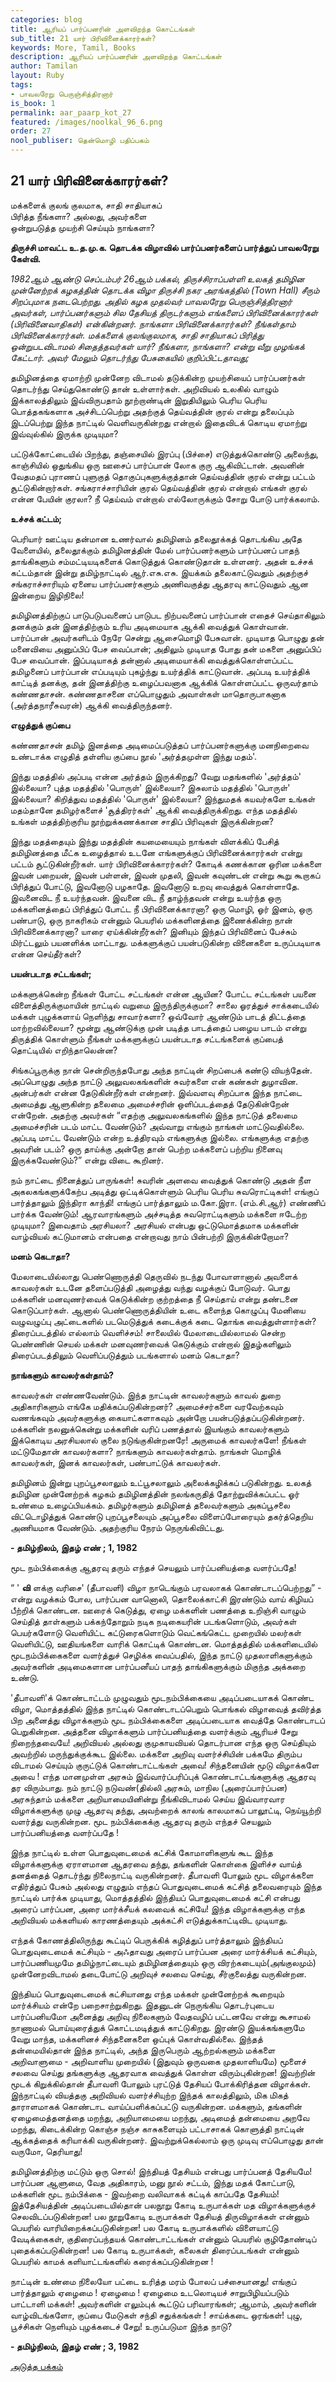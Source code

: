 ```yaml
---
categories: blog
title: ஆரியப் பார்ப்பனரின் அளவிறந்த கொட்டங்கள்
sub_title: 21 ﻿யார் பிரிவினைக்காரர்கள்?
keywords: More, Tamil, Books
description: ஆரியப் பார்ப்பனரின் அளவிறந்த கொட்டங்கள்
author: Tamilan
layout: Ruby
tags:
- பாவலரேறு பெருஞ்சித்திரனார் 
is_book: 1
permalink: aar_paarp_kot_27
featured: /images/noolkal_96_6.png
order: 27
nool_publiser: தென்மொழி பதிப்பகம்
---
```



## 21 ﻿யார் பிரிவினைக்காரர்கள்?

மக்களைக் குலங் குலமாக, சாதி சாதியாகப்  
பிரித்த நீங்களா? அல்லது, அவர்களை  
ஒன்றுபடுத்த முயற்சி செய்யும் நாங்களா?

**திருச்சி மாவட்ட உ.த.மு.க. தொடக்க விழாவில் பார்ப்பனர்களைப் பார்த்துப் பாவலரேறு கேள்வி.**

_1982ஆம் ஆண்டு செப்டம்பர் 26ஆம் பக்கல், திருச்சிராப்பள்ளி உலகத் தமிழின முன்னேற்றக் கழகத்தின் தொடக்க விழா திருச்சி நகர அரங்கத்தில் (Town Hall) சீரும் சிறப்புமாக நடைபெற்றது. அதில் கழக முதல்வர் பாவலரேறு பெருஞ்சித்திரனார் அவர்கள், பார்ப்பனர்களும் சில தேசியத் திருடர்களும் எங்களைப் பிரிவினைக்காரர்கள் (பிரிவினைவாதிகள்) என்கின்றனர். நாங்களா பிரிவினைக்காரர்கள்? நீங்கள்தாம் பிரிவினைக்காரர்கள். மக்களைக் குலங்குலமாக, சாதி சாதியாகப் பிரித்து ஒன்றுபடவிடாமல் சிதைத்தவர்கள் யார்? நீங்களா, நாங்களா? என்று வீறு முழங்கக் கேட்டார். அவர் மேலும் தொடர்ந்து பேசுகையில் குறிப்பிட்டதாவது;_

தமிழினத்தை ஏமாற்றி முன்னேற விடாமல் தடுக்கின்ற முயற்சியைப் பார்ப்பனர்கள் தொடர்ந்து செய்துகொண்டு தான் உள்ளார்கள். அறிவியல் உலகில் வாழும் இக்காலத்திலும் இவ்விருபதாம் நூற்றாண்டின் இறுதியிலும் பெரிய பெரிய பொத்தகங்களாக அச்சிடப்பெற்று அதற்குத் தெய்வத்தின் குரல் என்று தலைப்பும் இடப்பெற்று இந்த நாட்டில் வெளிவருகின்றது என்றால் இதைவிடக் கொடிய ஏமாற்று இவ்வுல்கில் இருக்க முடியுமா?

பட்டுக்கோட்டையில் பிறந்து, தஞ்சையில் இரப்பு (பிச்சை) எடுத்துக்கொண்டு அலைந்து, காஞ்சியில் ஒதுங்கிய ஒரு ஊசைப் பார்ப்பான் லோக குரு ஆகிவிட்டான். அவனின் வேதமதப் புராணப் புளுகுத் தொகுப்புகளுக்குத்தான் தெய்வத்தின் குரல் என்று பட்டம் சூட்டுகின்றார்கள். சங்கராச்சாரியின் குரல் தெய்வத்தின் குரல் என்றால் எங்கள் குரல் என்ன பேயின் குரலா? நீ தெய்வம் என்றால் எல்லோருக்கும் சோறு போடு பார்க்கலாம்.

**உச்சக் கட்டம்;**

பெரியார் ஊட்டிய தன்மான உணர்வால் தமிழினம் தலைதூக்கத் தொடங்கிய அதே வேளையில், தலைதூக்கும் தமிழினத்தின் மேல் பார்ப்பனர்களும் பார்ப்பனப் பாதந் தாங்கிகளும் சம்மட்டியடிகளைக் கொடுத்துக் கொண்டுதான் உள்ளனர். அதன் உச்சக் கட்டம்தான் இன்று தமிழ்நாட்டில் ஆர்.எசு.எசு. இயக்கம் தலைகாட்டுவதும் அதற்குச் சங்கராச்சாரியும் ஏனைய பார்ப்பனர்களும் அணிவகுத்து ஆதரவு காட்டுவதும் ஆன இன்றைய இழிநிலை!

தமிழினத்திற்குப் பாடுபடுபவனைப் பாடுபட நிற்பவனைப் பார்ப்பான் எதைச் செய்தாகிலும் தனக்கும் தன் இனத்திற்கும் உரிய அடிமையாக ஆக்கி வைத்துக் கொள்வான். பார்ப்பான் அவர்களிடம் நேரே சென்று ஆசைமொழி பேசுவான். முடியாத பொழுது தன் மனைவியை அனுப்பிப் பேச வைப்பான்; அதிலும் முடியாத போது தன் மகளை அனுப்பிப் பேச வைப்பான். இப்படியாகத் தன்னால் அடிமையாக்கி வைத்துக்கொள்ளப்பட்ட தமிழனைப் பார்ப்பான் எப்படியும் புகழ்ந்து உயர்த்திக் காட்டுவான். அப்படி உயர்த்திக் காட்டித் தனக்கு, தன் இனத்திற்கு உழைப்பவனாக ஆக்கிக் கொள்ளப்பட்ட ஒருவர்தாம் கண்ணதாசன். கண்ணதாசனை எப்பொழுதும் அவாள்கள் மாதொருபாகனாக (அர்த்தநாரீசுவரன்) ஆக்கி வைத்திருந்தனர்.

**எழுத்துக் குப்பை**

கண்ணதாசன் தமிழ் இனத்தை அடிமைப்படுத்தப் பார்ப்பனர்களுக்கு மனநிறைவை உண்டாக்க எழுதித் தள்ளிய குப்பை நூல் 'அர்த்தமுள்ள இந்து மதம்'.

இந்து மதத்தில் அப்படி என்ன அர்த்தம் இருக்கிறது? வேறு மதங்களில் 'அர்த்தம்' இல்லையா? புத்த மதத்தில் 'பொருள்' இல்லையா? இசுலாம் மதத்தில் 'பொருள்' இல்லையா? கிறித்துவ மதத்தில் 'பொருள்' இல்லையா? இந்துமதக் கயவர்களே உங்கள் மதம்தானே தமிழர்களைச் 'சூத்திரர்கள்' ஆக்கி வைத்திருக்கிறது. எந்த மதத்தில் உங்கள் மதத்திற்குரிய நூற்றுக்கணக்கான சாதிப் பிரிவுகள் இருக்கின்றன?

இந்து மதத்தையும் இந்து மதத்தின் கயமையையும் நாங்கள் விளக்கிப் பேசித் தமிழினத்தை மீட்க உழைத்தால் உடனே எங்களுக்குப் பிரிவினைக்காரர்கள் என்று பட்டம் சூட்டுகின்றீர்கள். யார் பிரிவினைக்காரர்கள்? கோடிக் கணக்கான ஒரின மக்களை இவன் பறையன், இவன் பள்ளன், இவன் முதலி, இவன் கவுண்டன் என்று கூறு கூறாகப் பிரித்துப் போட்டு, இவனோடு பழகாதே. இவனோடு உறவு வைத்துக் கொள்ளாதே. இவனைவிட நீ உயர்ந்தவன். இவனை விட நீ தாழ்ந்தவன் என்று உயர்ந்த ஒரு மக்களினத்தைப் பிரித்துப் போட்ட நீ பிரிவினைக்காரனா? ஒரு மொழி, ஓர் இனம், ஒரு பண்பாடு, ஒரு நாகரிகம் என்னும் பெயரில் மக்களினத்தை இணைக்கின்ற நான் பிரிவினைக்காரனா? யாரை ஏய்க்கின்றீர்கள்? இனியும் இந்தப் பிரிவினைப் பேச்சும் மிர்ட்டலும் பயனளிக்க மாட்டாது. மக்களுக்குப் பயன்படுகின்ற வினைகளை உருப்படியாக என்ன செய்தீர்கள்?

**பயன்படாத சட்டங்கள்;**

மக்களுக்கென்ற நீங்கள் போட்ட சட்டங்கள் என்ன ஆயின? போட்ட சட்டங்கள் பயனை விளைத்திருக்குமாயின் நாட்டில் வறுமை இருந்திருக்குமா? சாலை ஓரத்துச் சாக்கடையில் மக்கள் புழுக்களாய் நெளிந்து சாவார்களா? ஒவ்வோர் ஆண்டும் பாடத் திட்டத்தை மாற்றவில்லையா? மூன்று ஆண்டுக்கு முன் படித்த பாடத்தைப் பழைய பாடம் என்று திருத்திக் கொள்ளும் நீங்கள் மக்களுக்குப் பயன்படாத சட்டங்களைக் குப்பைத் தொட்டியில் எறிந்தாலென்ன?

சிங்கப்பூருக்கு நான் சென்றிருந்தபோது அந்த நாட்டின் சிறப்பைக் கண்டு வியந்தேன். அப்பொழுது அந்த நாட்டு அலுவலகங்களின் சுவர்களை என் கண்கள் துழாவின. அன்பர்கள் என்ன தேடுகின்றீர்கள் என்றனர். இவ்வளவு சிறப்பாக இந்த நாட்டை அமைத்து ஆளுகின்ற தலைமை அமைச்சரின் ஒளிப்படத்தைத் தேடுகின்றேன் என்றேன். அதற்கு அவர்கள் “எதற்கு அலுவலகங்களில் இந்த நாட்டுத் தலைமை அமைச்சரின் படம் மாட்ட வேண்டும்? அவ்வாறு எங்கும் நாங்கள் மாட்டுவதில்லை. அப்படி மாட்ட வேண்டும் என்ற உத்திரவும் எங்களுக்கு இல்லை. எங்களுக்கு எதற்கு அவரின் படம்? ஒரு தாய்க்கு அன்றோ தான் பெற்ற மக்களைப் பற்றிய நினைவு இருக்கவேண்டும்?” என்று விடை கூறினர்.

நம் நாட்டை நினைத்துப் பாருங்கள்! சுவரின் அளவை வைத்துக் கொண்டு அதன் நீள அகலகங்களுக்கேற்ப அடித்து ஒட்டிக்கொள்ளும் பெரிய பெரிய சுவரொட்டிகள்! எங்குப் பார்த்தாலும் இந்திரா காந்தி! எங்குப் பார்த்தாலும் ம.கோ.இரா. (எம்.சி.ஆர்) எண்ணிப் பார்க்க வேண்டும்! ஆரவாரங்களும் அச்சடித்த சுவரொட்டிகளும் மக்களை ஈடேற்ற முடியுமா? இவைதாம் அரசியலா? அரசியல் என்பது ஒட்டுமொத்தமாக மக்களின் வாழ்வியல் கட்டுமானம் என்பதை என்றாவது நாம் பின்பற்றி இருக்கின்றோமா?

**மனம் கெடாதா?**

மேலாடையில்லாது பெண்ணொருத்தி தெருவில் நடந்து போவாளானால் அவளைக் காவலர்கள் உடனே தளைப்படுத்தி அழைத்து வந்து வழக்குப் போடுவர். பொது மக்களின் மனவுணர்வைக் கெடுக்கின்ற குற்றத்தை நீ செய்தாய் என்று தண்டனை கொடுப்பார்கள். ஆனால் பெண்ணொருத்தியின் உடை களைந்த கொழுப்பு மேனியை வழுவழுப்பு அட்டைகளில் படமெடுத்துக் கடைக்குக் கடை தொங்க வைத்துள்ளார்கள்? திரைப்படத்தில் எல்லாம் வெளிச்சம்! சாலையில் மேலாடையில்லாமல் சென்ற பெண்ணின் செயல் மக்கள் மனவுணர்வைக் கெடுக்கும் என்றால் இதழ்களிலும் திரைப்படத்திலும் வெளிப்படுத்தும் படங்களால் மனம் கெடாதா?

**நாங்களும் காவலர்கள்தாம்?**

காவலர்கள் எண்ணவேண்டும். இந்த நாட்டின் காவலர்களும் காவல் துறை அதிகாரிகளும் எங்கே மதிக்கப்படுகின்றனர்? அமைச்சர்களை வரவேற்கவும் வணங்கவும் அவர்களுக்கு கையாட்களாகவும் அன்றோ பயன்படுத்தப்படுகின்றனர். மக்களின் நலனுக்கென்று மக்களின் வரிப் பணத்தால் இயங்கும் காவலர்களும் இக்கொடிய அரசியலால் குலை நடுங்குகின்றனரே! அருமைக் காவலர்களே! நீங்கள் மட்டுமேதான் காவலர்களா? நாங்களும் காவலர்கள்தாம். நாங்கள் மொழிக் காவலர்கள், இனக் காவலர்கள், பண்பாட்டுக் காவலர்கள்.

தமிழினம் இன்று புறப்பூசலாலும் உட்பூசலாலும் அலைக்கழிக்கப் படுகின்றது. உலகத் தமிழின முன்னேற்றக் கழகம் தமிழினத்தின் நலங்கருதித் தோற்றுவிக்கப்பட்ட ஓர் உண்மை உழைப்பியக்கம். தமிழர்களும் தமிழினத் தலைவர்களும் அகப்பூசலை விட்டொழித்துக் கொண்டு புறப்பூசலையும் அப்பூசலை விளைப்போரையும் தகர்த்தெறிய அணியமாக வேண்டும். அதற்குரிய நேரம் நெருங்கிவிட்டது.

**\- தமிழ்நிலம், இதழ் எண் ; 1, 1982**

﻿மூட நம்பிக்கைக்கு ஆதரவு தரும் எந்தச் செயலும் பார்ப்பனியத்தை வளர்ப்பதே!

“ ' **வி** ளக்கு வரிசை' (தீபாவளி) விழா நாடெங்கும் பரவலாகக் கொண்டாடப்பெற்றது” - என்று வழக்கம் போல, பார்ப்பன வானொலி, தொலைக்காட்சி இரண்டும் வாய் கிழியப் பீற்றிக் கொண்டன. ஊரைக் கெடுத்து, ஏழை மக்களின் பணத்தை உறிஞ்சி வாழும் செய்தித் தாள்களும் பக்கந்தோறும் நடிக நடிகையரின் படங்களொடும், அவர்கள் பெயர்களோடு வெளியிட்ட கட்டுரைகளொடும் வெட்கங்கெட்ட முறையில் மலர்கள் வெளியிட்டு, ஊதியங்களை வாரிக் கொட்டிக் கொண்டன. மொத்தத்தில் மக்களிடையில் மூடநம்பிக்கைகளை வளர்த்துச் செழிக்க வைப்பதில், இந்த நாட்டு முதலாளிகளுக்கும் அவர்களின் அடிமைகளான பார்ப்பனீயப் பாதந் தாங்கிகளுக்கும் மிகுந்த அக்கறை உண்டு.

'தீபாவளி'க் கொண்டாட்டம் முழுவதும் மூடநம்பிக்கையை அடிப்படையாகக் கொண்ட விழா, மொத்தத்தில் இந்த நாட்டில் கொண்டாடப்பெறும் பொங்கல் விழாவைத் தவிர்த்த பிற அனைத்து விழாக்களும் மூட நம்பிக்கைகளை அடிப்படையாக வைத்தே கொண்டாடப் பெறுகின்றன. அத்தனை விழாக்களும் பார்ப்பனியத்தை வளர்க்கும் ஆரியச் சேறு நிறைந்தவையே! அறிவியல் அல்லது குமுகாயவியல் தொடர்பான எந்த ஒரு செய்தியும் அவற்றில் மருந்துக்குக்கூட இல்லை. மக்களை அறிவு வளர்ச்சியின் பக்கமே திரும்ப விடாமல் செய்யும் குருட்டுக் கொண்டாட்டங்கள் அவை! சிந்தனையின் மூடு விழாக்களே அவை ! எந்த மானமுள்ள அரசும் இவ்வார்ப்பரிப்புக் கொண்டாட்டங்களுக்கு ஆதரவு தர விரும்பாது. நம் நாட்டு நடுவண்(தில்லி அரசும், மாநில (அரைப்பார்ப்பன) அரசுந்தாம் மக்களை அறியாமையினின்று நீங்கிவிடாமல் செய்ய இவ்வாரவார விழாக்களுக்கு முழு ஆதரவு தந்து, அவற்றைக் காலங் காலமாகப் பாலூட்டி, நெய்யூற்றி வளர்த்து வருகின்றன. மூட நம்பிக்கைக்கு ஆதரவு தரும் எந்தச் செயலும் பார்ப்பனியத்தை வளர்ப்பதே !

இந்த நாட்டில் உள்ள பொதுவுடைமைக் கட்சிக் கோமாளிகளுங் கூட இந்த விழாக்களுக்கு ஏராளமான ஆதரவை தந்து, தங்களின் கொள்கை இளிச்ச வாய்த் தனத்தைத் தொடர்ந்து நிலைநாட்டி வருகின்றனர். தீபாவளி போலும் மூட விழாக்களை எதிர்த்துப் பேசும் அல்லது எழுதும் எந்தப் பொதுவுடைமைக் கட்சித் தலைவரையும் இந்த நாட்டில் பார்க்க முடியாது, மொத்தத்தில் இந்தியப் பொதுவுடைமைக் கட்சி என்பது அரைப் பார்ப்பன, அரை மார்க்சீயக் கலவைக் கட்சியே! இந்த விழாக்களுக்கு எந்த அறிவியல் மக்களியல் காரணத்தையும் அக்கட்சி எடுத்துக்காட்டிவிட முடியாது.

எந்தக் கோணத்திலிருந்து கூட்டிப் பெருக்கிக் கழித்துப் பார்த்தாலும் இந்தியப் பொதுவுடைமைக் கட்சியும் - அஃதாவது அரைப் பார்ப்பன அரை மார்க்சியக் கட்சியும், பார்ப்பணியமுமே தமிழ்நாட்டையும் தமிழினத்தையும் ஒரு விரற்கடையும்(அங்குலமும்) முன்னேறவிடாமல் தடைபோட்டு அறிவுச் சலவை செய்து, சீர்குலைத்து வருகின்றன.

இந்தியப் பொதுவுடைமைக் கட்சியானது எந்த மக்கள் முன்னேற்றக் கூறையும் மார்க்சியம் என்றே பறைசாற்றுகிறது. இதனுடன் நெருங்கிய தொடர்புடைய பார்ப்பனியமோ அனைத்து அறிவு நிலைகளும் வேதவழிப் பட்டனவே என்று கூசாமல் நாணாமல் பொய்யுரைத்துக் கொட்டமடித்துக் காட்டுகிறது. இரண்டு இயக்கங்களுமே வேறு மாந்த, மக்களினச் சிந்தனைகளை ஒப்புக் கொள்வதில்லை. இந்தத் தன்மையில்தான் இந்த நாட்டில், அந்த இருபெரும் ஆற்றல்களும் மக்களை அறிவாளுமை - அறிவாளிய முறையில் (இதுவும் ஒருவகை முதலாளியமே) மூளைச் சலவை செய்து தங்களுக்கு ஆதரவாக வைத்துக் கொள்ள விரும்புகின்றன! இவற்றின் மூடக் கிறுக்கில்தான் தீபாவளி போலும் புரட்டுத் தேசியப் போக்கிரித்தன விழாக்கள். இந்நாட்டில் வியத்தகு அறிவியல் வளர்ச்சியுற்ற இந்தக் காலத்திலும், மிக மிகத் தாராளமாகக் கொண்டாட வாய்ப்பளிக்கப்பட்டு வருகின்றன. மக்களும், தங்களின் ஏழைமைத்தனத்தை மறந்து, அறியாமையை மறந்து, அடிமைத் தன்மையை அறவே மறந்து, கிடைக்கின்ற கொஞ்ச நஞ்ச காசுகளையும் பட்டாசாகக் கொளுத்தி நாட்டின் ஆக்கத்தைக் கரியாக்கி வருகின்றனர். இவற்றுக்கெல்லாம் ஒரு முடிவு எப்பொழுது தான் வருமோ, தெரியாது!

தமிழினத்திற்கு மட்டும் ஒரு சொல்! இந்தியத் தேசியம் என்பது பார்ப்பனத் தேசியமே! பார்ப்பன ஆளுமை, வேத அதிகாரம், மனு நூல் சட்டம், இந்து மதக் கோட்பாடு, மக்களின் மூட நம்பிக்கை - இவற்றை வலிவாகக் கட்டிக் காப்பதே தேசியம்! இத்தேசியத்தின் அடிப்படையில்தான் பலநூறு கோடி உருபாக்கள் மத விழாக்களுக்குச் செலவிடப்படுகின்றன! பல நூறுகோடி உருபாக்கள் தேசியத் திருவிழாக்கள் என்னும் பெயரில் வாரியிறைக்கப்படுகின்றன! பல கோடி உருபாக்களில் விளையாட்டு வேடிக்கைகள், குதிரைப்பந்தயக் கொண்டாட்டங்கள் என்னும் பெயரில் குழிதோண்டிப் புதைக்கப்படுகின்றன! பல கோடி உருபாக்கள், கலைகள் திரைப்படங்கள் என்னும் பெயரில் காமக் களியாட்டங்களில் கரைக்கப்படுகின்றன !

நாட்டின் உண்மை நிலையோ பட்டை உரித்த மரம் போலப் பச்சையானது! எங்குப் பார்த்தாலும் ஏழைமை ! ஏழைமை ! ஏழைமை உடலொடியச் சாறுபிழியப்படும் பாட்டாளி மக்கள்! அவர்களின் எலும்புக் கூட்டுப் பரிவாரங்கள்; ஆமாம், அவர்களின் வாழ்விடங்களோ, குப்பை மேடுகள் சந்தி சதுக்கங்கள் ! சாய்க்கடை ஒரங்கள்! புழு, பூச்சிகள் நெளியும் புழக்கடைச் சேறு! உருப்படுமா இந்த நாடு?

**\- தமிழ்நிலம், இதழ் எண் ; 3, 1982**

[அடுத்த பக்கம்](aar_paarp_kot_28)
